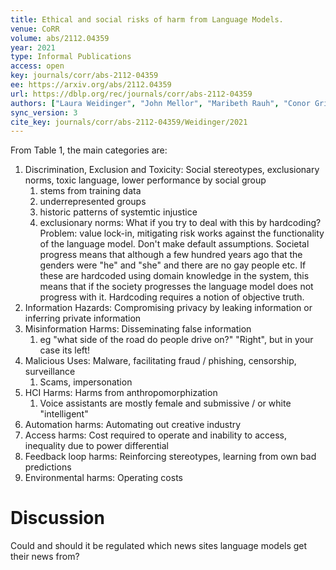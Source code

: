 ```yaml
---
title: Ethical and social risks of harm from Language Models.
venue: CoRR
volume: abs/2112.04359
year: 2021
type: Informal Publications
access: open
key: journals/corr/abs-2112-04359
ee: https://arxiv.org/abs/2112.04359
url: https://dblp.org/rec/journals/corr/abs-2112-04359
authors: ["Laura Weidinger", "John Mellor", "Maribeth Rauh", "Conor Griffin", "Jonathan Uesato", "Po-Sen Huang", "Myra Cheng", "Mia Glaese", "Borja Balle", "Atoosa Kasirzadeh", "Zac Kenton", "Sasha Brown", "Will Hawkins", "Tom Stepleton", "Courtney Biles", "Abeba Birhane", "Julia Haas", "Laura Rimell", "Lisa Anne Hendricks", "William S. Isaac", "Sean Legassick", "Geoffrey Irving", "Iason Gabriel"]
sync_version: 3
cite_key: journals/corr/abs-2112-04359/Weidinger/2021
---
```


From Table 1, the main categories are:

1. Discrimination, Exclusion and Toxicity: Social stereotypes, exclusionary norms, toxic language, lower performance by social group
	1. stems from training data
	2. underrepresented groups
	3. historic patterns of systemtic injustice
	4. exclusionary norms: What if you try to deal with this by hardcoding? Problem: value lock-in, mitigating risk works against the functionality of the language model. Don't make default assumptions. Societal progress means that although a few hundred years ago that the genders were "he" and "she" and there are no gay people etc. If these are hardcoded using domain knowledge in the system, this means that if the society progresses the language model does not progress with it. Hardcoding requires a notion of objective truth.
2. Information Hazards: Compromising privacy by leaking information or inferring private information
3. Misinformation Harms: Disseminating false information
	1. eg "what side of the road do people drive on?" "Right", but in your case its left!
4. Malicious Uses: Malware, facilitating fraud / phishing, censorship, surveillance
	1. Scams, impersonation
5. HCI Harms: Harms from anthropomorphization
	1. Voice assistants are mostly female and submissive / or white "intelligent"
6. Automation harms: Automating out creative industry
7. Access harms: Cost required to operate and inability to access, inequality due to power differential
8. Feedback loop harms: Reinforcing stereotypes, learning from own bad predictions
9. Environmental harms: Operating costs

# Discussion

Could and should it be regulated which news sites language models get their news from?
